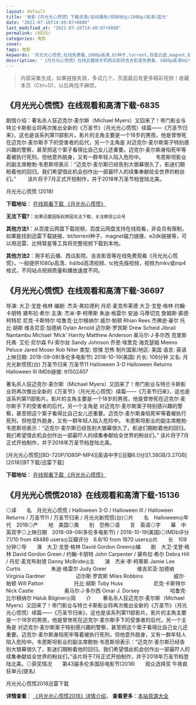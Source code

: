 ```yaml
---
layout: default
title: '电影《月光光心慌慌》下载资源/在线播放/视频地址/1080p/高清/蓝光'
date: "2021-07-10T14:40:07+0800"
last_modified_at: "2021-07-10T14:40:07+0800"
permalink: /6835/
categories: 电影
cover:
tags: 电影
keywords: '月光光心慌慌,在线免费看,1080p高清,bt种子,torrent,百度云盘,magnet,磁力链,迅雷下载资源'
description: '《月光光心慌慌》在线云播放手机西瓜影院吉吉影音免费看，1080p高清bd/hd未删减完整版和tc抢先枪版，mkv/mp4格式，附带bt/torrent种子、magnet/磁力链、百度云盘、网盘资源迅雷下载链接'
---
```


>内容采集生成，如果链接失效，多试几个，页面最后有更多精彩视频！收藏本页（Ctrl+D)，以后再找不麻烦。


## 《月光光心慌慌》在线观看和高清下载-6835

剧情介绍：著名杀人狂迈克尔·麦尔斯（Michael Myers）又回来了！帝门影业与特兰卡斯影业将再次推出全新的《万圣节》（月光光心慌慌）续篇——《万圣节归来》，这也是该系列第11部影片。影片的主角主要是一个18岁的男孩，他是曾惨死在迈克尔·麦尔斯手下的受害者的后代，另一个主角是 对迈克尔·麦尔斯案子特别感兴趣的警察，甚至把这个案子看得比自己女儿还重要。迈克尔·麦尔斯身陷死牢等着被执行死刑，但他意外脱身，又有一群年轻人陷入危险中。 　　韦恩斯坦影业的副主席鲍勃·韦恩斯坦表示：“迈克尔·麦尔斯已经告别大银幕很久了，影迷们期盼着他的回归。我们希望借此机会创作出一部最吓人的续集奉献给全世界的粉丝们。” 　　该片将于7月正式开拍制作，并于2018年万圣节档登陆北美。


月光光心慌慌 (2018)

**下载地址**： [在线观看下载 《月光光心慌慌》](https://www.btbtdy.me/btdy/dy14039.html) 


**无法下载?**：`如果迅雷因版权原因无法下载，关注微信公众号 `

**其他方法1**：从百度云网盘下载视频，百度云网盘支持在线观看，非会员有限制，如果能找到迅雷下载链接、bt/torrent种子、magnet磁力链接、e2dk链接等，可以用迅雷、比特彗星等工具将完整视频下载到本地。

**其他方法2**：用手机云播、西瓜影院、吉吉影音等在线免费观看《月光光心慌慌》，一般提供1080p高清、hd/bd高清视频、tc抢先版视频，视频为mkv或mp4格式，不同站点视频质量和播放速度不同。


## 《月光光心慌慌》在线观看和高清下载-36697

导演: 大卫·戈登·格林 编剧: 杰夫·弗拉德利 丹尼·麦克布莱德 大卫·戈登·格林 约翰·卡朋特 黛布拉·希尔 主演: 杰米·李·柯蒂斯 朱迪·格雷尔 安迪·马蒂切克 詹姆斯·裘德·柯特尼 尼克·卡斯特尔 哈鲁克·比尔根纳尔 威尔·帕顿 Rhian Rees 杰佛逊·豪尔 托比·胡斯 维吉尼亚·加德纳 Dylan Arnold 迈尔斯·罗宾斯 Drew Scheid Jibrail Nantambu Michael ‘Mick’ Harrity Matthew Anderson 奥马尔·J·多尔西 克里斯托弗· 艾伦·尼尔森 PJ·索尔丝 Sandy Johnson 乔恩·埃里克·海克瑟姆 Meeno Peluce Jared Moser Rob Niter 类型: 惊悚 恐怖 制片国家/地区: 美国 语言: 英语 上映日期: 2018-09-08(多伦多电影节) 2018-10-19(美国) 片长: 106分钟 又名: 月光光新慌慌(台) 万圣节归来 万圣节11 Halloween 3-D Halloween Returns Halloween III IMDb链接: tt1502407

著名杀人狂迈克尔·麦尔斯（Michael Myers）又回来了！帝门影业与特兰卡斯影业将再次推出全新的《万圣节》（月光光心慌慌）续篇——《万圣节归来》，这也是该系列第11部影片。影片的主角主要是一个18岁的男孩，他是曾惨死在迈克尔·麦尔斯手下的受害者的后代，另一个主角是 对迈克尔·麦尔斯案子特别感兴趣的警察，甚至把这个案子看得比自己女儿还重要。迈克尔·麦尔斯身陷死牢等着被执行死刑，但他意外脱身，又有一群年轻人陷入危险中。 韦恩斯坦影业的副主席鲍勃·韦恩斯坦表示：“迈克尔·麦尔斯已经告别大银幕很久了，影迷们期盼着他的回归。我们希望借此机会创作出一部最吓人的续集奉献给全世界的粉丝们。” 该片将于7月正式开拍制作，并于2018年万圣节档登陆北美。


[月光光心慌慌][BD-720P/1080P-MP4][英语中字][豆瓣6.0分][1.38GB/3.27GB][2018][BT下载/迅雷下载]

**下载地址**： [在线观看下载 《月光光心慌慌》](https://www.btdx8.com/torrent/yggxhh_2018.html) 


## 《月光光心慌慌2018》在线观看和高清下载-15136

◎译　　名　月光光心慌慌 / Halloween 3-D / Halloween III / Halloween Returns / 万圣节11 / 万圣节归来 / 月光光新慌慌(台)◎片　　名　Halloween◎年　　代　2018◎产　　地　美国◎类　　别　恐怖◎语　　言　英语◎字　　幕　中英双字◎上映日期　2018-09-08(多伦多电影节) / 2018-10-19(美国)◎IMDb评分　7.1/10 from 48486 users◎豆瓣评分　6.8/10 from 1870 users◎片　　长　109分钟◎导　　演　大卫·戈登·格林 David Gordon Green◎编　　剧　大卫·戈登·格林 David Gordon Green / 约翰·卡朋特 John Carpenter / 黛布拉·希尔 Debra Hill / 丹尼·麦克布耐德 Danny McBride◎主　　演　杰米·李·柯蒂斯 Jamie Lee Curtis　　　　　　朱迪·格雷尔 Judy Greer　　　　　　维吉尼亚·加德纳 Virginia Gardner　　　　　　迈尔斯·罗宾斯 Miles Robbins　　　　　　威尔·帕顿 Will Patton　　　　　　托比·胡斯 Toby Huss　　　　　　尼克·卡斯特尔 Nick Castle　　　　　　奥马尔·J·多尔西 Omar J. Dorsey　　　　　　哈鲁克·比尔根纳尔 Haluk Bilginer◎简　　介 　　著名杀人狂迈克尔·麦尔斯（Michael Myers）又回来了！帝门影业与特兰卡斯影业将再次推出全新的《万圣节》（月光光心慌慌）续篇——《万圣节归来》，这也是该系列第11部影片。影片的主角主要是一个18岁的男孩，他是曾惨死在迈克尔·麦尔斯手下的受害者的后代，另一个主角是 对迈克尔·麦尔斯案子特别感兴趣的警察，甚至把这个案子看得比自己女儿还重要。迈克尔·麦尔斯身陷死牢等着被执行死刑，但他意外脱身，又有一群年轻人陷入危险中。韦恩斯坦影业的副主席鲍勃·韦恩斯坦表示：“迈克尔·麦尔斯已经告别大银幕很久了，影迷们期盼着他的回归。我们希望借此机会创作出一部最吓人的续集奉献给全世界的粉丝们。”该片将于7月正式开拍制作，并于2018年万圣节档登陆北美。◎获奖情况　　第43届多伦多国际电影节(2018)　　观众选择奖 午夜疯狂单元(提名)


月光光心慌慌2018迅雷下载

**详情查看**： [《月光光心慌慌2018》详情介绍](/movie/15136/)， **查看更多**：[本站资源大全](/movie/t/all/)

